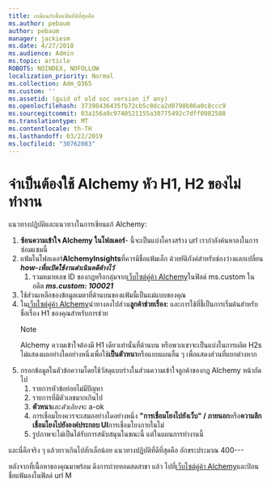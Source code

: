 ```yaml
---
title: เหมือนกับชื่อแฟ้มที่ดีที่สุดคือ
ms.author: pebaum
author: pebaum
manager: jackiesm
ms.date: 4/27/2018
ms.audience: Admin
ms.topic: article
ROBOTS: NOINDEX, NOFOLLOW
localization_priority: Normal
ms.collection: Adm_O365
ms.custom: ''
ms.assetid: (guid of old soc version if any)
ms.openlocfilehash: 37398436435fb72cb5c8dca2d0798b86a0c8ccc9
ms.sourcegitcommit: 03a156a9c9740521155a30775492c7dff0982588
ms.translationtype: MT
ms.contentlocale: th-TH
ms.lasthandoff: 03/22/2019
ms.locfileid: "30762083"
---
```

# <a name="required-alchemy-header-h1-h2s-dont-work"></a>จำเป็นต้องใช้ Alchemy หัว H1, H2 ของไม่ทำงาน
แนวทางปฏิบัติและแนวทางในการเขียนแก้ Alchemy:

1. **ซ้อนความเข้าใจ Alchemy ในโฟลเดอร์**- นี้จะเป็นแบ่งโครงสร้าง url เรากำลังค้นหาลงในการซ่อมแซมนี้
1. แฟ้มในโฟลเดอร์**AlchemyInsights**ที่ควรมีชื่อแฟ้มเล็ก ด้วยยัติภังค์สำหรับช่องว่างแลกเปลี่ยน ***how-เพื่อเปิดใช้งานดำเนินคดีค้างไว้***
    1. รวมหมายเลข ID ของกฎหรือกลุ่มจาก[เว็บไซต์คู่ค้า Alchemy](https://alchemyportal.azurewebsites.net)ในฟิลด์ ms.custom ในอดีต ***ms.custom: 100021***
1. ใช้ส่วนเหลือของข้อมูลเมตาที่ด้านบนของแฟ้มนี้เป็นแม่แบบของคุณ
1. ใน[เว็บไซต์คู่ค้า Alchemy](https://alchemyportal.azurewebsites.net)นำทางลงไปส่วน**ลูกค้าช่วยเรื่อง:** และการใช้ที่ชี้เป็นการเริ่มต้นสำหรับชื่อเรื่อง H1 ของคุณสำหรับการช่วย 
    > [!NOTE]
    > Alchemy ความเข้าใจต้องมี H1 เดียวเท่านั้นที่ด้านบน หรือพวกเขาจะเป็นแบ่งในการผลิต H2s ไม่แสดงผลอย่างใดอย่างหนึ่งเพื่อใช้**เป็นตัวหนา**หรือแบบแผนอื่น ๆ เพื่อแสดงส่วนที่แยกต่างหาก
1. กรอกข้อมูลในตัวข้อความโดยใช้วัสดุแบบร่างในส่วนความเข้าใจลูกค้าของกฎ Alchemy หน้าถัดไป
    1. รายการหัวข้อย่อยไม่มีปัญหา
    1. รายการที่มีตัวเลขมากเกินไป
    1. **ตัวหนา**และ*ตัวเอียง*จะ a-ok
    1. การเชื่อมโยงควรจะเสมออย่างใดอย่างหนึ่ง **"การเชื่อมโยงไปยังเว็บ" / ภายนอก**หรือ**ความลึกเชื่อมโยงไปยังองค์ประกอบ UI**การเชื่อมโยงภายในไม่
    1. รูปภาพจะไม่เป็นได้รับการสนับสนุนในขณะนี้ แต่ในแผนการทำงานนี้

และนี่คือจริง ๆ แล้วยาวเกินไปสักเล็กน้อย แนวทางปฏิบัติที่ดีที่สุดคือ อักขระประมาณ 400---

หลังจากที่เนื้อหาของคุณมาพร้อม ดึงการถ่ายทอดสดสาขา แล้ว ไปที่[เว็บไซต์คู่ค้า Alchemy](https://alchemyportal.azurewebsites.net)และป้อนชื่อแฟ้มลงในฟิลด์ url M